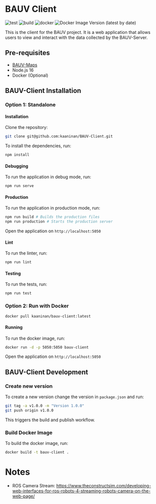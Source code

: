 # BAUV Client

![test](https://github.com/kaaninan/bauv-client/actions/workflows/test.yml/badge.svg)
![build](https://github.com/kaaninan/bauv-client/actions/workflows/build.yml/badge.svg)
![docker](https://github.com/kaaninan/bauv-client/actions/workflows/docker.yml/badge.svg)
![Docker Image Version (latest by date)](https://img.shields.io/docker/v/kaaninan/bauv-client?label=docker&sort=date)

This is the client for the BAUV project. It is a web application that allows users to view and interact with the data collected by the BAUV-Server.

## Pre-requisites

-   [BAUV-Maps](https://github.com/kaaninan/BAUV-Maps/blob/master/USAGE.md)
-   Node.js 16
-   Docker (Optional)

## BAUV-Client Installation

### Option 1: Standalone

#### Installation

Clone the repository:

```bash
git clone git@github.com:kaaninan/BAUV-Client.git
```

To install the dependencies, run:

```bash
npm install
```

#### Debugging

To run the application in debug mode, run:

```bash
npm run serve
```

#### Production

To run the application in production mode, run:

```bash
npm run build # Builds the production files
npm run production # Starts the production server
```

Open the application on `http://localhost:5050`

#### Lint

To run the linter, run:

```bash
npm run lint
```

#### Testing

To run the tests, run:

```bash
npm run test
```

### Option 2: Run with Docker

```bash
docker pull kaaninan/bauv-client:latest
```

#### Running

To run the docker image, run:

```bash
docker run -d -p 5050:5050 bauv-client
```

Open the application on `http://localhost:5050`

## BAUV-Client Development

### Create new version

To create a new version change the version in `package.json` and run:

```bash
git tag -a v1.0.0 -m "Version 1.0.0"
git push origin v1.0.0
```

This triggers the build and publish workflow.

### Build Docker Image

To build the docker image, run:

```bash
docker build -t bauv-client .
```

# Notes

-   ROS Camera Stream: https://www.theconstructsim.com/developing-web-interfaces-for-ros-robots-4-streaming-robots-camera-on-the-web-page/
